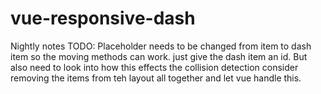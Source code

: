 # vue-responsive-dash

Nightly notes TODO:
Placeholder needs to be changed from item to dash item so the moving methods can work. just give the dash item an id. But also need to look into how this effects the collision detection 
consider removing the items from teh layout all together and let vue handle this.
